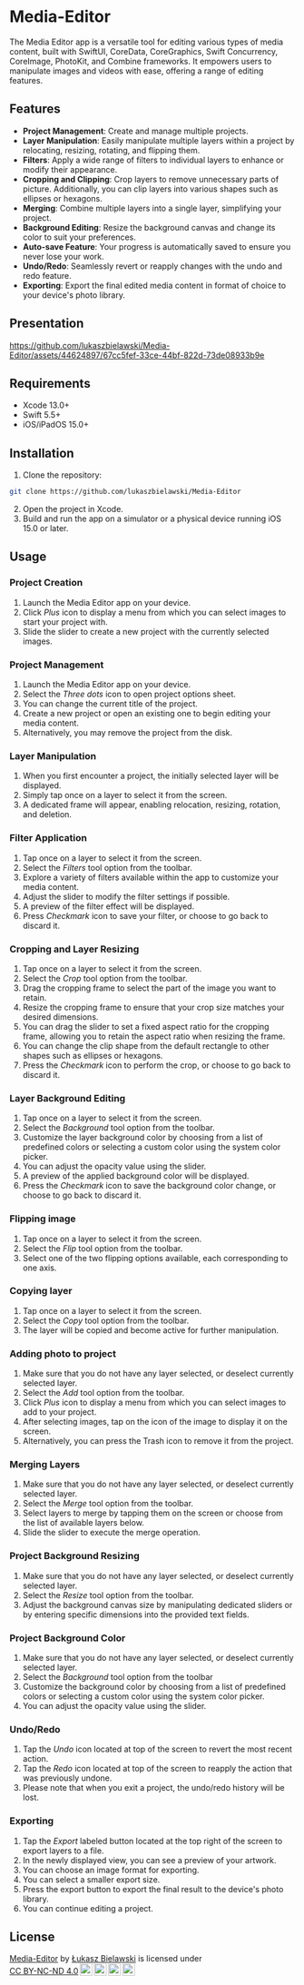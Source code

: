 # Media-Editor





The Media Editor app is a versatile tool for editing various types of media content, built with SwiftUI, CoreData, CoreGraphics, Swift Concurrency, CoreImage, PhotoKit, and Combine frameworks. It empowers users to manipulate images and videos with ease, offering a range of editing features.

<h2>Features</h2>

* <b>Project Management</b>: Create and manage multiple projects.
* <b>Layer Manipulation</b>: Easily manipulate multiple layers within a project by relocating, resizing, rotating, and flipping them.
* <b>Filters</b>: Apply a wide range of filters to individual layers to enhance or modify their appearance.
* <b>Cropping and Clipping</b>: Crop layers to remove unnecessary parts of picture. Additionally, you can clip layers into various shapes such as ellipses or hexagons.
* <b>Merging</b>: Combine multiple layers into a single layer, simplifying your project.
* <b>Background Editing</b>: Resize the background canvas and change its color to suit your preferences.
* <b>Auto-save Feature</b>: Your progress is automatically saved to ensure you never lose your work.
* <b>Undo/Redo</b>: Seamlessly revert or reapply changes with the undo and redo feature.
* <b>Exporting</b>: Export the final edited media content in format of choice to your device's photo library.
  
<h2>Presentation</h2>


https://github.com/lukaszbielawski/Media-Editor/assets/44624897/67cc5fef-33ce-44bf-822d-73de08933b9e




<h2>Requirements</h2>

* Xcode 13.0+
* Swift 5.5+
* iOS/iPadOS 15.0+

<h2>Installation</h2>

1. Clone the repository:

```bash
git clone https://github.com/lukaszbielawski/Media-Editor
```

2. Open the project in Xcode.
3. Build and run the app on a simulator or a physical device running iOS 15.0 or later.

<h2>Usage</h2>

<h3>Project Creation</h3>

1. Launch the Media Editor app on your device.
2. Click <i>Plus</i> icon to display a menu from which you can select images to start your project with.
3. Slide the slider to create a new project with the currently selected images.

<h3>Project Management</h3>

1. Launch the Media Editor app on your device.
2. Select the <i>Three dots</i> icon to open project options sheet.
3. You can change the current title of the project.
4. Create a new project or open an existing one to begin editing your media content.
5. Alternatively, you may remove the project from the disk.

<h3>Layer Manipulation</h3>

1. When you first encounter a project, the initially selected layer will be displayed.
1. Simply tap once on a layer to select it from the screen.
2. A dedicated frame will appear, enabling relocation, resizing, rotation, and deletion.

<h3>Filter Application</h3>

1. Tap once on a layer to select it from the screen.
2. Select the <i>Filters</i> tool option from the toolbar.
3. Explore a variety of filters available within the app to customize your media content.
4. Adjust the slider to modify the filter settings if possible.
5. A preview of the filter effect will be displayed.
6. Press <i>Checkmark</i> icon to save your filter, or choose to go back to discard it.

<h3>Cropping and Layer Resizing</h3>

1. Tap once on a layer to select it from the screen.
2. Select the <i>Crop</i> tool option from the toolbar.
3. Drag the cropping frame to select the part of the image you want to retain.
4. Resize the cropping frame to ensure that your crop size matches your desired dimensions.
5. You can drag the slider to set a fixed aspect ratio for the cropping frame, allowing you to retain the aspect ratio when resizing the frame.
6. You can change the clip shape from the default rectangle to other shapes such as ellipses or hexagons.
7. Press the <i>Checkmark</i> icon to perform the crop, or choose to go back to discard it.

<h3>Layer Background Editing</h3>

1. Tap once on a layer to select it from the screen.
2. Select the <i>Background</i> tool option from the toolbar.
3. Customize the layer background color by choosing from a list of predefined colors or selecting a custom color using the system color picker.
4. You can adjust the opacity value using the slider.
5. A preview of the applied background color will be displayed.
6. Press the <i>Checkmark</i> icon to save the background color change, or choose to go back to discard it.

<h3>Flipping image</h3>

1. Tap once on a layer to select it from the screen.
2. Select the <i>Flip</i> tool option from the toolbar.
3. Select one of the two flipping options available, each corresponding to one axis.

<h3>Copying layer</h3>

1. Tap once on a layer to select it from the screen.
2. Select the <i>Copy</i> tool option from the toolbar.
3. The layer will be copied and become active for further manipulation.

<h3>Adding photo to project</h3>

1. Make sure that you do not have any layer selected, or deselect currently selected layer.
2. Select the <i>Add</i> tool option from the toolbar.
3. Click <i>Plus</i> icon to display a menu from which you can select images to add to your project.
4. After selecting images, tap on the icon of the image to display it on the screen.
5. Alternatively, you can press the </i>Trash</i> icon to remove it from the project.

<h3>Merging Layers</h3>

1. Make sure that you do not have any layer selected, or deselect currently selected layer.
2. Select the <i>Merge</i> tool option from the toolbar.
3. Select layers to merge by tapping them on the screen or choose from the list of available layers below.
4. Slide the slider to execute the merge operation.

<h3>Project Background Resizing</h3>

1. Make sure that you do not have any layer selected, or deselect currently selected layer.
2. Select the <i>Resize</i> tool option from the toolbar.
3. Adjust the background canvas size by manipulating dedicated sliders or by entering specific dimensions into the provided text fields.

<h3>Project Background Color</h3>

1. Make sure that you do not have any layer selected, or deselect currently selected layer.
2. Select the <i>Background</i> tool option from the toolbar
3. Customize the background color by choosing from a list of predefined colors or selecting a custom color using the system color picker.
4. You can adjust the opacity value using the slider.

<h3>Undo/Redo</h3>

1. Tap the <i>Undo</i> icon located at top of the screen to revert the most recent action.
2. Tap the <i>Redo</i> icon located at top of the screen to reapply the action that was previously undone.
3. Please note that when you exit a project, the undo/redo history will be lost.

<h3>Exporting</h3>

1. Tap the <i>Export</i> labeled button located at the top right of the screen to export layers to a file.
2. In the newly displayed view, you can see a preview of your artwork.
3. You can choose an image format for exporting.
4. You can select a smaller export size.
5. Press the export button to export the final result to the device's photo library.
6. You can continue editing a project.

<h2>License</h2>

<p xmlns:cc="http://creativecommons.org/ns#" xmlns:dct="http://purl.org/dc/terms/"><a property="dct:title" rel="cc:attributionURL" href="https://github.com/lukaszbielawski/Media-Editor">Media-Editor</a> by <a rel="cc:attributionURL dct:creator" property="cc:attributionName" href="https://github.com/lukaszbielawski">Łukasz Bielawski</a> is licensed under <a href="http://creativecommons.org/licenses/by-nc-nd/4.0/?ref=chooser-v1" target="_blank" rel="license noopener noreferrer" style="display:inline-block;">CC BY-NC-ND 4.0<img style="height:22px!important;margin-left:3px;vertical-align:text-bottom;" src="https://mirrors.creativecommons.org/presskit/icons/cc.svg?ref=chooser-v1"><img style="height:22px!important;margin-left:3px;vertical-align:text-bottom;" src="https://mirrors.creativecommons.org/presskit/icons/by.svg?ref=chooser-v1"><img style="height:22px!important;margin-left:3px;vertical-align:text-bottom;" src="https://mirrors.creativecommons.org/presskit/icons/nc.svg?ref=chooser-v1"><img style="height:22px!important;margin-left:3px;vertical-align:text-bottom;" src="https://mirrors.creativecommons.org/presskit/icons/nd.svg?ref=chooser-v1"></a></p>
